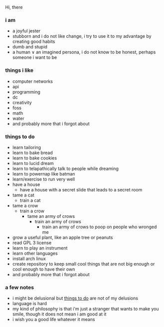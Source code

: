 Hi, there


### i am

- a joyful jester
- stubborn and i do not like change, i try to use it to my advantage by creating good habits
- dumb and stupid
- a human ∨ an imagined persona, i do not know to be honest, perhaps someone i want to be


### things i like

- computer networks
- api
- programming
- dc
- creativity
- foss
- math
- water
- and probably more that i forgot about


### things to do

- learn tailoring
- learn to bake bread
- learn to bake cookies
- learn to lucid dream
- learn to telapathically talk to people while dreaming
- learn to powernap like batman
- learn/exercise to run very well
- have a house
    - have a house with a secret slide that leads to a secret room
- tame a cat
    - train a cat
- tame a crow
    - train a crow
        - tame an army of crows
            - train an army of crows
                - train an army of crows to poop on people who wronged me
- grow a useful plant, like an apple tree or peanuts
- read GPL 3 license
- learn to play an instrument
- learn other languages
- install arch linux
- create repository to keep small cool things that are not big enough or cool enough to have their own
- and probably more that i forgot about


### a few notes

- i might be delusional but [things to do](#things-to-do) are not of my delusions
- language is hard
- my kind of philosophy is that i'm just a stranger that wants to make you smile, though it does not mean i am good at it
- i wish you a good life whatever it means

<!--
- i'm feeling bold today, but i might regret it later, so anyway i will give you a hint about what i really like - it's ontnidnnsk DO NOT ASK ME OR MENTION THIS LINE ANYWHERE NEAR ME please, if someone asks me then i will delete this line and feel very very bad, i want to be more honest and that's why i wrote this, i do not tell people about this, this is my secret that i am sharing PLEASE DO NOT ASK ME OR MENTION IT ANYWHERE NEAR ME
- also Delirium is cool and funny
-->
